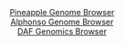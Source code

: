 <div id="Pineapple_Genome_Browser" align="center">
  <a href="https://igv.org/app/?sessionURL=blob:zZJta9swFIX_i6BlA8e27DiODWUkTbqk6VKSzE3TUoxsy45aWXIlxXkj_31q2NiXFZoPGwOBdC96Oefo2YMaC0k4AyFwTOiZEAIDyCVfz1BZUTxGJZYgzBGV2AAC51hglmIQ7kGOpELR9EafXCpVydCyiKoaJWIFN6VrohLtOENraaa8tC45pSjhAikupNUVqOYWKerGGieoqkz9tmt6VoYUshCtlpxJblWYFfFa3xf_asUFZrzEcbmiihwFxFqP1piZOfrSmc86aYqlHOHtMLvojIadO7cfPXxtXT5Et4N51Jqfz0jBkFoJfIGdpkufxbA.c67kbU_1BuOKDqJ7XU7mu5czt3fe31REYHkBfdh2W7DtBzocwjK8.Z9860FO9G5380T7HK.nx7mTUIE28PUmmvS4G_Tf8X4wAOXpSvMA0qXwQ2gbrt0yPKfVeFvCtmHbbwkJTkD4.GQAJVD6orc_7oHaVpoaIPHr6giQAbjIsABhI7BtHwaB4zX9ph0E8GDswUrQvxfvVTQNfNvpOE4rzglVGukslqySJmLMrNPcLHYn5vnt8kaNFunuOkLO6O5.spgNrn23_ZB8n7zLkX76.IXa6EcU_RPyPiLEVMmpuHk1E.4s6sNsceZ0u1tviKNn4kwWWbFp_imgtq3tnhZOzkWJlN6vO7r8yVuNBEFM6UZNJEkIJWo71znyNQih42psQcop1xwCUSSfbMM2oGd__o2ne3g6_AA-">Pineapple Genome Browser</a>
</div>
<div id="Alphonso_Genome_Browser" align="center">
  <a href="https://igv.org/app/?sessionURL=blob:zZJbb9owGIb_iyWqTQo5QkIioYlTWwq0a1E4VVVkEie4TexgOwGC.O9z0abdrFK52DTJF_YnH97v8XMEJWIcUwI8YKpGUzUMoAC.obspzPIU3cMMceDFMOVIAQzFiCESIuAdQQy5gP7TWJ7cCJFzT9OwyOsZJAlVuaXCDFaUwB1XQ5ppPZqmcE0ZFJRxrctgSTWclPUdWsM8V.XbltrUIiigBtN8QwmnWo5IEuzkfcGvUpAgQjMUZEUq8DlAIPPIjJEaw2.d.bQThojzEToMo3ZnNOzMrIG_urF7K__hdu7b86spTggUBUNtku27i3632Eez7bDYtB6Xo7cV6tKbUaNm9a8G.xwzxNuGY7Qs22g572AwidD.f.pZDnxh33mvZnaHdDyZzNzUf93euLerqqwm8Xi0GPyxcxOcFJDSsJAmgHDDHM_QFUu3laZp19.nRkvRdVfyYRQD7_lFAYLB8E1ufz4CccilL4CjbXFWRwGURYgBr.7qumO4rtlsOA3ddY2TcgQFS_8e3Gv_yXV0s2OadhDjVEiZo4CTnKuQELUMYzWpLqTZqPxt53syfnAGd8NKkg2bO_FYIkvM.x_RVIB8_PyFstXPZPon5n0miCrWl.rmRO582ltY9_HyYL6ybF_NlitaM69X_WH4IaDL4MSUZVDI_bIilz.NKyHDkAhZKDHHa5xicZhLjnQHPMO0pLggpCmVJgKWrL_oiq4YTf3rb0Gt08vpBw--">Alphonso Genome Browser</a>
</div>


<div id="DAF_Genomics_Browser" align="center">
  <a href="https://igv.org/app/?sessionURL=blob:tZFrT9swFIb_i6XxKTc7NxKpmrINNmCjoiV0gFDlJnZiFtvBdhZK1f8.U5gm7aJpEpNsy9a5vK_PswFfidJMCpAD5MHYgxA4QLdynGPed.QUc6JBTnGniQMUoUQRURGQbwDF2uBy9tFWtsb0Ovf9GlO3IUJyVmlPhx7uXS0H0xKb6iIPc_wgBR61V0lukw32cde3Umjp46oiWruB3xPRLEdsj..x5a4lWfKhM2ynurQmrLHao9i6ZaIm938x8h.U7WKvi8W82NWfkPVRPSlOjoqL8KC8ep.8vSqnHxZlstibs0ZgMygymXK6mobN6fH5eDuc0U.Hs1qU7ZqdX0Svwnd7B_c9U0RPYAr3wwSmUQy2DuhkNVgEoGoVzGHkpGjfQVHkPl_DOLEzUJKB_PrGAUbh6otNv94As.4tKKDJ3bBj5gCpaqJA7mZBkMIsQ3GURkGWwa2zAYPqXpjkYTnL0gAVCCXeCnOrT1m3G58V.jX4Uhh_6mz3v2J6uLxcBysa6vG2O25i9DmCCL2Zx_qs.S2mRwB__BaVimNjQ0_PZyi4s2qcCPODSri92X4D">DAF Genomics Browser</a>
</div>
